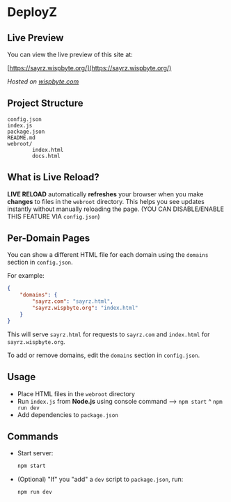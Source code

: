 # DeployZ
## Live Preview

You can view the live preview of this site at:

[https://sayrz.wispbyte.org/](https://sayrz.wispbyte.org/)

_Hosted on [wispbyte.com](https://wispbyte.com)_

## Project Structure

```
config.json
index.js
package.json
README.md
webroot/
		index.html
		docs.html
```

## What is Live Reload?

**LIVE RELOAD** automatically __refreshes__ your browser when you make __changes__ to files in the `webroot` directory. This helps you see updates instantly without manually reloading the page. (YOU CAN DISABLE/ENABLE THIS FEATURE VIA `config.json`)

## Per-Domain Pages

You can show a different HTML file for each domain using the `domains` section in `config.json`.

For example:

```json
{
	"domains": {
		"sayrz.com": "sayrz.html",
		"sayrz.wispbyte.org": "index.html"
	}
}
```

This will serve `sayrz.html` for requests to `sayrz.com` and `index.html` for `sayrz.wispbyte.org`.

To add or remove domains, edit the `domains` section in `config.json`.

## Usage

- Place HTML files in the `webroot` directory
- Run `index.js` from **Node.js** using console command --> `npm start` ^ `npm run dev`
- Add dependencies to `package.json`

## Commands

- Start server:
	```bash
	npm start
	```

- (Optional) "If" you "add" a `dev` script to `package.json`, run:
	```bash
	npm run dev
	```